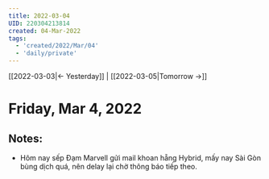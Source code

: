 ```yaml
---
title: 2022-03-04
UID: 220304213814
created: 04-Mar-2022
tags:
  - 'created/2022/Mar/04'
  - 'daily/private'
---
```

[[2022-03-03|<- Yesterday]] | [[2022-03-05|Tomorrow ->]]
# Friday, Mar 4, 2022

## Notes:
- Hôm nay sếp Đạm Marvell gửi mail khoan hẵng Hybrid, mấy nay Sài Gòn bùng dịch quá, nên delay lại chờ thông báo tiếp theo. 

